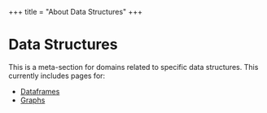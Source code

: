 +++
title = "About Data Structures"
+++

# Data Structures
This is a meta-section for domains related to specific data structures. This currently includes pages for:
- [Dataframes](../dataframes#dataframes)
- [Graphs](../graphs#graphs)